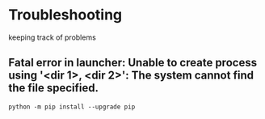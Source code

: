 # Troubleshooting

keeping track of problems

## Fatal error in launcher: Unable to create process using '<dir 1>, <dir 2>': The system cannot find the file specified.

`python -m pip install --upgrade pip`
